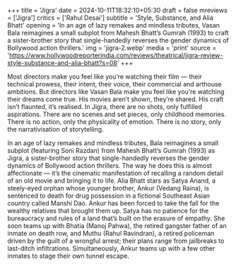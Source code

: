 +++
title = 'Jigra'
date = 2024-10-11T18:32:10+05:30
draft = false
mreviews = ['Jigra']
critics = ['Rahul Desai']
subtitle = 'Style, Substance, and Alia Bhatt'
opening = 'In an age of lazy remakes and mindless tributes, Vasan Bala reimagines a small subplot from Mahesh Bhatt’s Gumrah (1993) to craft a sister-brother story that single-handedly reverses the gender dynamics of Bollywood action thrillers.'
img = 'jigra-2.webp'
media = 'print'
source = 'https://www.hollywoodreporterindia.com/reviews/theatrical/jigra-review-style-substance-and-alia-bhatt?s=08'
+++

Most directors make you feel like you’re watching their film — their technical prowess, their intent, their voice, their commercial and arthouse ambitions. But directors like Vasan Bala make you feel like you’re watching their dreams come true. His movies aren’t shown, they’re shared. His craft isn’t flaunted, it’s realised. In Jigra, there are no shots, only fulfilled aspirations. There are no scenes and set pieces, only childhood memories. There is no action, only the physicality of emotion. There is no story, only the narrativisation of storytelling.

In an age of lazy remakes and mindless tributes, Bala reimagines a small subplot (featuring Soni Razdan) from Mahesh Bhatt’s Gumrah (1993) as Jigra, a sister-brother story that single-handedly reverses the gender dynamics of Bollywood action thrillers. The way he does this is almost affectionate — it’s the cinematic manifestation of recalling a random detail of an old movie and bringing it to life. Alia Bhatt stars as Satya Anand, a steely-eyed orphan whose younger brother, Ankur (Vedang Raina), is sentenced to death for drug possession in a fictional Southeast Asian country called Manshi Dao. Ankur has been forced to take the fall for the wealthy relatives that brought them up. Satya has no patience for the bureaucracy and rules of a land that’s built on the erasure of empathy. She soon teams up with Bhatia (Manoj Pahwa), the retired gangster father of an inmate on death row, and Muthu (Rahul Ravindran), a retired policeman driven by the guilt of a wrongful arrest; their plans range from jailbreaks to last-ditch infiltrations. Simultaneously, Ankur teams up with a few other inmates to stage their own tunnel escape.
